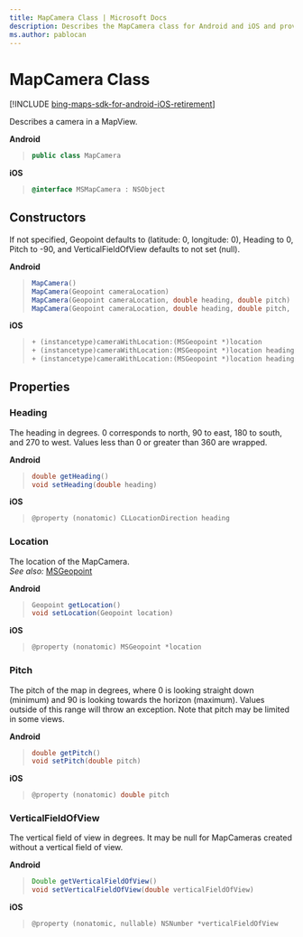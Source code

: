 ```yaml
---
title: MapCamera Class | Microsoft Docs
description: Describes the MapCamera class for Android and iOS and provides the class' properties and constructors on Android and iOS.
ms.author: pablocan
---
```


# MapCamera Class

[!INCLUDE [bing-maps-sdk-for-android-iOS-retirement](../../includes/bing-maps-sdk-for-android-iOS-retirement.md)]

Describes a camera in a MapView.

**Android**

>```java
> public class MapCamera
>```

**iOS**

>```objectivec
> @interface MSMapCamera : NSObject

## Constructors

If not specified, Geopoint defaults to (latitude: 0, longitude: 0), Heading to 0, Pitch to -90, and VerticalFieldOfView defaults to not set (null).

**Android**

>```java
> MapCamera()
> MapCamera(Geopoint cameraLocation) 
> MapCamera(Geopoint cameraLocation, double heading, double pitch)
> MapCamera(Geopoint cameraLocation, double heading, double pitch, double verticalFieldOfView)
>```

**iOS**

>```objectivec + (instancetype)camera
> + (instancetype)cameraWithLocation:(MSGeopoint *)location
> + (instancetype)cameraWithLocation:(MSGeopoint *)location heading:(CLLocationDirection)heading pitch:(double)pitch
> + (instancetype)cameraWithLocation:(MSGeopoint *)location heading:(CLLocationDirection)heading pitch:(double)pitch verticalFieldOfView:(double)fov
>```

## Properties

### Heading

The heading in degrees. 0 corresponds to north, 90 to east, 180 to south, and 270 to west. Values less than 0 or greater than 360 are wrapped.

**Android**

>```java
> double getHeading()
> void setHeading(double heading)
>```

**iOS**

>```objectivec
> @property (nonatomic) CLLocationDirection heading
>```


### Location

The location of the MapCamera.  
_See also:_ [MSGeopoint](Geopoint-class.md)

**Android**

>```java
> Geopoint getLocation()
> void setLocation(Geopoint location)
>```

**iOS**

>```objectivec
> @property (nonatomic) MSGeopoint *location
>```

### Pitch

The pitch of the map in degrees, where 0 is looking straight down (minimum) and 90 is looking towards the horizon (maximum). Values outside of this range will throw an exception.
Note that pitch may be limited in some views.

**Android**

>```java
> double getPitch()
> void setPitch(double pitch)
>```

**iOS**

>```objectivec
> @property (nonatomic) double pitch
>```

### VerticalFieldOfView

The vertical field of view in degrees. It may be null for MapCameras created without a vertical field of view.

**Android**

>```java
> Double getVerticalFieldOfView()
> void setVerticalFieldOfView(double verticalFieldOfView)
>```

**iOS**

>```objectivec
> @property (nonatomic, nullable) NSNumber *verticalFieldOfView
>```
